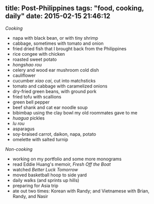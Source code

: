 title: Post-Philippines
tags: "food, cooking, daily"
date: 2015-02-15 21:46:12
---

*Cooking*

- napa with black bean, or with tiny shrimp
- cabbage, sometimes with tomato and onion
- fried dried fish that I brought back from the Philippines
- rice congee with chicken
- roasted sweet potato
- *hongshao rou*
- celery and wood ear mushroom cold dish
- cauliflower
- cucumber *xiao cai*, cut into matchsticks
- tomato and cabbage with caramelized onions
- dry-fried green beans, with ground pork
- fried tofu with scallions
- green bell pepper
- beef shank and cat ear noodle soup
- bibimbap using the clay bowl my old roommates gave to me
- *huagua* pickles
- *lu rou*
- asparagus
- soy-braised carrot, daikon, napa, potato
- omelette with salted turnip

*Non-cooking*

- working on my portfolio and some more monograms
- read Eddie Huang's memoir, *Fresh Off the Boat*
- watched *Better Luck Tomorrow*
- moved basketball hoop to side yard
- daily walks (and sprints up hills)
- preparing for Asia trip
- ate out two times: Korean with Randy; and Vietnamese with Brian, Randy, and Nasir
